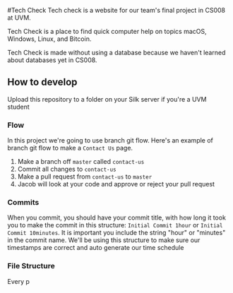 #Tech Check
Tech check is a website for our team's final project in CS008 at UVM.  

Tech Check is a place to find quick computer help on topics macOS, Windows, Linux, and Bitcoin.  

Tech Check is made without using a database because we haven't learned about databases yet in CS008.

## How to develop
Upload this repository to a folder on your Silk server if you're a UVM student

### Flow
In this project we're going to use branch git flow. Here's an example of branch git flow to make a `Contact Us` page.

 1. Make a branch off `master` called `contact-us`
 2. Commit all changes to `contact-us`
 3. Make a pull request from `contact-us` to `master`
 4. Jacob will look at your code and approve or reject your pull request

### Commits
When you commit, you should have your commit title, with how long it took you to make the commit in this structure: `Initial Commit 1hour` or `Initial Commit 10minutes`.  It is important you include the string "hour" or "minutes" in the commit name. We'll be using this structure to make sure our timestamps are correct and auto generate our time schedule

### File Structure
Every p
